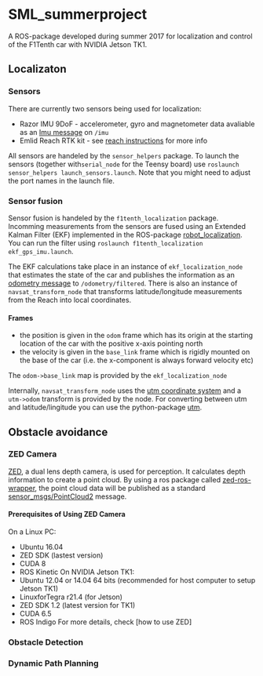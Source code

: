 # SML_summerproject

A ROS-package developed during summer 2017 for localization and control of the F1Tenth car with NVIDIA Jetson TK1. 



## Localizaton 
### Sensors
There are currently two sensors being used for localization:
- Razor IMU 9DoF - accelerometer, gyro and magnetometer data avaliable as an [Imu message](http://docs.ros.org/api/sensor_msgs/html/msg/Imu.html) on `/imu`
- Emlid Reach RTK kit - see [reach instructions](https://github.com/KTH-SML/SML_summerproject/blob/master/f1tenth_localization/reach_instructions.md) for more info

All sensors are handeled by the `sensor_helpers` package. To launch the sensors (together with`serial_node` for the Teensy board) use `roslaunch sensor_helpers launch_sensors.launch`. Note that you might need to adjust the port names in the launch file. 

### Sensor fusion
Sensor fusion is handeled by the `f1tenth_localization` package. Incomming measurements from the sensors are fused using an Extended Kalman Filter (EKF) implemented in the ROS-package [robot_localization](http://docs.ros.org/kinetic/api/robot_localization/html/index.html). You can run the filter using `roslaunch f1tenth_localization ekf_gps_imu.launch`.

The EKF calculations take place in an instance of `ekf_localization_node` that estimates the state of the car and publishes the information as an [odometry message](http://docs.ros.org/api/nav_msgs/html/msg/Odometry.html) to `/odometry/filtered`. There is also an instance of `navsat_transform_node` that transforms latitude/longitude measurements from the Reach into local coordinates. 

#### Frames
- the position is given in the `odom` frame which has its origin at the starting location of the car with the positive x-axis pointing north
- the velocity is given in the `base_link` frame which is rigidly mounted on the base of the car (i.e. the x-component is always forward velocity etc)


The `odom->base_link` map is provided by the `ekf_localization_node` 

Internally, `navsat_transform_node` uses the [utm coordinate system](https://en.wikipedia.org/wiki/Universal_Transverse_Mercator_coordinate_system) and a `utm->odom` transform is provided by the node. For converting between utm and latitude/lingitude you can use the python-package [utm](https://pypi.python.org/pypi/utm).


## Obstacle avoidance
### ZED Camera
[ZED](https://www.stereolabs.com/), a dual lens depth camera, is used for perception. It calculates depth information to create a point cloud. By using a ros package called [zed-ros-wrapper](http://wiki.ros.org/zed-ros-wrapper), the point cloud data will be published as a standard [sensor_msgs/PointCloud2](http://docs.ros.org/api/sensor_msgs/html/msg/PointCloud2.html) message.  
#### Prerequisites of Using ZED Camera
On a Linux PC:
- Ubuntu 16.04
- ZED SDK (lastest version)
- CUDA 8
- ROS Kinetic
On NVIDIA Jetson TK1:
- Ubuntu 12.04 or 14.04 64 bits (recommended for host computer to setup Jetson TK1)
- LinuxforTegra r21.4 (for Jetson)
- ZED SDK 1.2 (latest version for TK1)
- CUDA 6.5
- ROS Indigo
For more details, check [how to use ZED]

### Obstacle Detection

### Dynamic Path Planning
